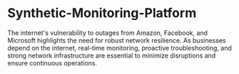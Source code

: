 # Synthetic-Monitoring-Platform
The internet's vulnerability to outages from Amazon, Facebook, and Microsoft highlights the need for robust network resilience. As businesses depend on the internet, real-time monitoring, proactive troubleshooting, and strong network infrastructure are essential to minimize disruptions and ensure continuous operations.

